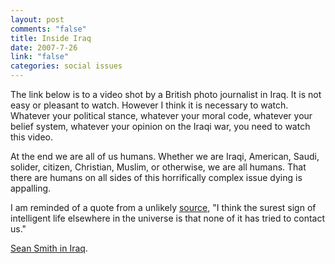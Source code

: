 ```yaml
--- 
layout: post
comments: "false"
title: Inside Iraq
date: 2007-7-26
link: "false"
categories: social issues
---
```

The link below is to a video shot by a British photo journalist in Iraq.  It is not easy or pleasant to watch.  However I think it is necessary to watch.  Whatever your political stance, whatever your moral code, whatever your belief system, whatever your opinion on the Iraqi war, you need to watch this video.

At the end we are all of us humans.  Whether we are Iraqi, American, Saudi, solider, citizen, Christian, Muslim, or otherwise, we are all humans.  That there are humans on all sides of this horrifically complex issue dying is appalling.

I am reminded of a quote from a unlikely <a href="#" title="Calvin and Hobbes">source</a>, "I think the surest sign of intelligent life elsewhere in the universe is that none of it has tried to contact us."

<a href="http://www.guardian.co.uk/video/page/0,,2125978,00.html" title="Sean Smith in Iraq">Sean Smith in Iraq</a>.
